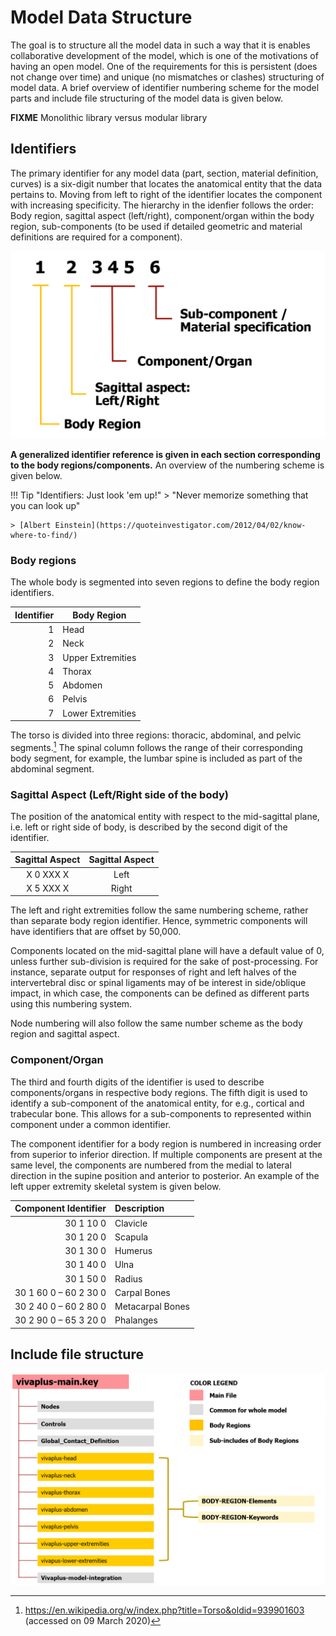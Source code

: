 # Model Data Structure

The goal is to structure all the model data in such a way that it is enables
collaborative development of the model, which is one of the motivations of having
an open model.
One of the requirements for this is persistent (does not change over time) and
unique (no mismatches or clashes) structuring of model data.
A brief overview of identifier numbering scheme for the model parts and include
file structuring of the model data is given below.

**FIXME**
Monolithic library versus modular library


## Identifiers

The primary identifier for any model data (part, section, material definition,
  curves) is a six-digit number that locates the anatomical entity that the
  data pertains to. Moving from left to right of the identifier locates the component with increasing specificity. The hierarchy in the idenfier follows the order: Body region, sagittal aspect (left/right), component/organ within the body region, sub-components (to be used if detailed geometric and material definitions are required for a component).

![Model Data Identifiers](images/data-identifier.png)

**A generalized identifier reference is given in each section corresponding
to the body regions/components.** An overview of the numbering scheme is given below.

!!! Tip "Identifiers: Just look 'em up!"
    > "Never memorize something that you can look up"

    > [Albert Einstein](https://quoteinvestigator.com/2012/04/02/know-where-to-find/)

### Body regions

The whole body is segmented into seven regions to define the body region identifiers.


| **Identifier** | **Body Region**       |
|-----------:|-------------------|
| 1          | Head              |
| 2          | Neck              |
| 3          | Upper Extremities |
| 4          | Thorax            |
| 5          | Abdomen           |
| 6          | Pelvis            |
| 7          | Lower Extremities |

The torso is divided into three regions: thoracic, abdominal, and pelvic segments.[^1] The spinal column follows the range of their corresponding body segment, for example, the lumbar spine is included as part of the abdominal segment.

[^1]: https://en.wikipedia.org/w/index.php?title=Torso&oldid=939901603 (accessed on 09 March 2020)

### Sagittal Aspect (Left/Right side of the body)

The position of the anatomical entity with respect to the mid-sagittal plane, i.e. left or right side of body, is described by the second digit of the identifier.

**Sagittal Aspect**|**Sagittal Aspect**
:-----:|:-----:
X 0 XXX X |Left
X 5 XXX X |Right



The left and right extremities follow the same numbering scheme, rather than separate body region identifier. Hence, symmetric components will have identifiers that are offset by 50,000.

Components located on the mid-sagittal plane will have a default value of 0, unless further sub-division is required for the sake of post-processing. For instance, separate output for responses of right and left halves of the intervertebral disc or spinal ligaments may of be interest in side/oblique impact, in which case, the components can be defined as different parts using this numbering system.

Node numbering will also follow the same number scheme as the body region and sagittal aspect.


### Component/Organ

The third and fourth digits of the identifier is used to describe components/organs in respective body regions. The fifth digit is used to identify a sub-component of the anatomical entity, for e.g., cortical and trabecular bone. This allows for a sub-components to represented within component under a common identifier.

The component identifier for a body region is numbered in increasing order from superior to inferior direction. If multiple components are present at the same level, the components are numbered from the medial to lateral direction in the supine position and anterior to posterior.
An example of the left upper extremity skeletal system is given below.


**Component Identifier**|**Description**
-----:|:-----
30 1 10 0 | Clavicle
30 1 20 0 | Scapula
30 1 30 0|Humerus
30 1 40 0|Ulna
30 1 50 0|Radius
30 1 60 0 – 60 2 30 0|Carpal Bones
30 2 40 0 – 60 2 80 0|Metacarpal Bones
30 2 90 0 – 65 3 20 0|Phalanges

## Include file structure

![Include File Structure](images/include-file-structure.png)
